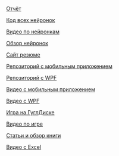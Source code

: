 <p><a href="https://docs.google.com/document/d/1Wg_BChoGUx8D4bd0jIf-HQXVNMDAtBwy/edit?usp=drivesdk&ouid=117718695914833510081&rtpof=true&sd=true">Отчёт</a></p>
<p><a href="https://github.com/Avar1tia/neironki/blob/main/README.md">Код всех нейронок</a></p>
<p><a href="https://drive.google.com/drive/folders/1NTRZH0bEXG7-j1y_SJ5-eNGL5lPUO8aJ?usp=sharing">Видео по нейронкам</a></p>
<p><a href="https://drive.google.com/file/d/11T5D75gj5bwEBgnvhfSvD01v9AX1-0iv/view?usp=sharing">Обзор нейронок</a></p>
<p><a href="https://colab.research.google.com/drive/1kQ-ZN5I9L9k2pR597iqDkVnStrzTNs2E?hl=ru">Сайт резюме</a></p>
<p><a href="https://github.com/Avar1tia/gigacomob">Репозиторий с мобильным приложением</a></p>
<p><a href="https://github.com/Avar1tia/gigacowpf">Репозиторий с WPF</a></p>
<p><a href="https://drive.google.com/file/d/1vAO26okfbTXp08p_z1mZwtaX7P-sir6L/view?usp=sharing">Видео с мобильным приложением</a></p>
<p><a href="https://drive.google.com/file/d/11T5D75gj5bwEBgnvhfSvD01v9AX1-0iv/view?usp=sharing">Видео с WPF</a></p>
<p><a href="https://drive.google.com/drive/folders/12LZbORLwBaa77ZqYaSC3QpAuS8bF5qPa?usp=sharing">Игра на ГуглДиске</a></p>
<p><a href="https://drive.google.com/file/d/1UmInDvqRRQwg7o2QLnaCoz-mZBMBdRrF/view?usp=sharing">Видео по игре</a></p>
<p><a href="https://drive.google.com/drive/folders/1ZAG7th84APW9c6flozvITcs8XMVGN5wb?usp=sharing">Статьи и обзор книги</a></p>
<p><a href="https://drive.google.com/file/d/17z0qwyviMT6a3rUYtG-MCNM34Rk9IDfd/view?usp=sharing">Видео с Excel</a></p>
